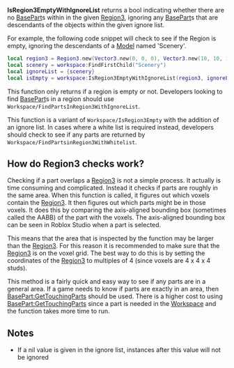 **IsRegion3EmptyWithIgnoreList** returns a bool indicating whether there are no [BasePart](https://developer.roblox.com/en-us/api-reference/class/BasePart)s within in the given [Region3](https://developer.roblox.com/en-us/api-reference/datatype/Region3), ignoring any [BasePart](https://developer.roblox.com/en-us/api-reference/class/BasePart)s that are descendants of the objects within the given ignore list.

For example, the following code snippet will check to see if the Region is empty, ignoring the descendants of a [Model](https://developer.roblox.com/en-us/api-reference/class/Model) named 'Scenery'.

```lua
local region3 = Region3.new(Vector3.new(0, 0, 0), Vector3.new(10, 10, 10))
local scenery = workspace:FindFirstChild("Scenery")
local ignoreList = {scenery}
local isEmpty = workspace:IsRegion3EmptyWithIgnoreList(region3, ignoreList)
``` 

This function only returns if a region is empty or not. Developers looking to find [BasePart](https://developer.roblox.com/en-us/api-reference/class/BasePart)s in a region should use `Workspace/FindPartsInRegion3WithIgnoreList`.

This function is a variant of `Workspace/IsRegion3Empty` with the addition of an ignore list. In cases where a white list is required instead, developers should check to see if any parts are returned by `Workspace/FindPartsinRegion3WithWhitelist`.

How do Region3 checks work?
---------------------------

Checking if a part overlaps a [Region3](https://developer.roblox.com/en-us/api-reference/datatype/Region3) is not a simple process. It actually is time consuming and complicated. Instead it checks if parts are roughly in the same area. When this function is called, it figures out which voxels contain the [Region3](https://developer.roblox.com/en-us/api-reference/datatype/Region3). It then figures out which parts might be in those voxels. It does this by comparing the axis-aligned bounding box (sometimes called the AABB) of the part with the voxels. The axis-aligned bounding box can be seen in Roblox Studio when a part is selected.

This means that the area that is inspected by the function may be larger than the [Region3](https://developer.roblox.com/en-us/api-reference/datatype/Region3). For this reason it is recommended to make sure that the [Region3](https://developer.roblox.com/en-us/api-reference/datatype/Region3) is on the voxel grid. The best way to do this is by setting the coordinates of the [Region3](https://developer.roblox.com/en-us/api-reference/datatype/Region3) to multiples of 4 (since voxels are 4 x 4 x 4 studs).

This method is a fairly quick and easy way to see if any parts are in a general area. If a game needs to know if parts are exactly in an area, then [BasePart:GetTouchingParts](https://developer.roblox.com/en-us/api-reference/function/BasePart/GetTouchingParts) should be used. There is a higher cost to using [BasePart:GetTouchingParts](https://developer.roblox.com/en-us/api-reference/function/BasePart/GetTouchingParts) since a part is needed in the [Workspace](https://developer.roblox.com/en-us/api-reference/class/Workspace) and the function takes more time to run.

Notes
-----

*   If a nil value is given in the ignore list, instances after this value will not be ignored
